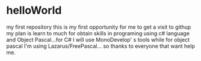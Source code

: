 # helloWorld
my first repository
this is my first opportunity for me to get a visit to githup
my plan is learn to much for obtain skills in programing using 
c# language and Object Pascal...for C# I will use MonoDevelop'
s tools while for object pascal I'm using Lazarus/FreePascal...
so thanks to everyone that want help me.
